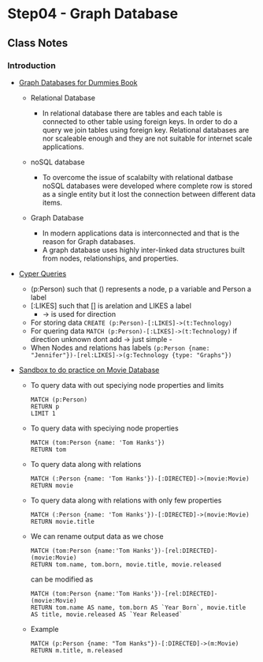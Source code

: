 # Step04 - Graph Database

## Class Notes

### Introduction

- [Graph Databases for Dummies Book](https://neo4j.com/graph-databases-for-dummies/)

  - Relational Database

    - In relational database there are tables and each table is connected to other table using foreign keys. In order to do a query we join tables using foreign key. Relational databases are nor scaleable enough and they are not suitable for internet scale applications.

  - noSQL database

    - To overcome the issue of scalabilty with relational datbase noSQL databases were developed where complete row is stored as a single entity but it lost the connection between different data items.

  - Graph Database
    - In modern applications data is interconnected and that is the reason for Graph databases.
    - A graph database uses highly inter-linked data structures built from nodes, relationships, and properties.

- [Cyper Queries](https://neo4j.com/developer/cypher/querying/)

  - (p:Person) such that () represents a node, p a variable and Person a label
  - [:LIKES] such that [] is arelation and LIKES a label
    - -> is used for direction
  - For storing data `CREATE (p:Person)-[:LIKES]->(t:Technology)`
  - For quering data `MATCH (p:Person)-[:LIKES]->(t:Technology)` if direction unknown dont add -> just simple -
  - When Nodes and relations has labels `(p:Person {name: "Jennifer"})-[rel:LIKES]->(g:Technology {type: "Graphs"})`

- [Sandbox to do practice on Movie Database](https://neo4j.com/sandbox/)

  - To query data with out speciying node properties and limits

    ```
    MATCH (p:Person)
    RETURN p
    LIMIT 1
    ```

  - To query data with speciying node properties

    ```
    MATCH (tom:Person {name: 'Tom Hanks'})
    RETURN tom
    ```

  - To query data along with relations

    ```
    MATCH (:Person {name: 'Tom Hanks'})-[:DIRECTED]->(movie:Movie)
    RETURN movie
    ```

  - To query data along with relations with only few properties

    ```
    MATCH (:Person {name: 'Tom Hanks'})-[:DIRECTED]->(movie:Movie)
    RETURN movie.title
    ```

  - We can rename output data as we chose

    ```
    MATCH (tom:Person {name:'Tom Hanks'})-[rel:DIRECTED]-(movie:Movie)
    RETURN tom.name, tom.born, movie.title, movie.released
    ```

    can be modified as

    ```
    MATCH (tom:Person {name:'Tom Hanks'})-[rel:DIRECTED]-(movie:Movie)
    RETURN tom.name AS name, tom.born AS `Year Born`, movie.title AS title, movie.released AS `Year Released`
    ```

  - Example

    ```
    MATCH (p:Person {name: "Tom Hanks"})-[:DIRECTED]->(m:Movie)
    RETURN m.title, m.released
    ```
